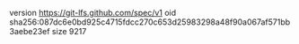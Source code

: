 version https://git-lfs.github.com/spec/v1
oid sha256:087dc6e0bd925c4715fdcc270c653d25983298a48f90a067af571bb3aebe23ef
size 9217
